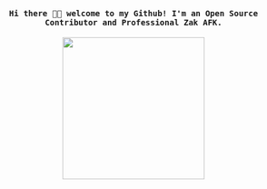 <h4 align="center"><samp> Hi there 👋🏾  welcome to my Github! I'm an Open Source Contributor and Professional Zak AFK.</samp></h4>

<p align="center">
  <img width="250" src="https://i.gifer.com/3lSI.gif">
</p>

<!--
**zakafk/zakafk** is a ✨ _special_ ✨ repository because its `README.md` (this file) appears on your GitHub profile.

Here are some ideas to get you started:

- 🔭 I’m currently working on ...
- 🌱 I’m currently learning ...
- 👯 I’m looking to collaborate on ...
- 🤔 I’m looking for help with ...
- 💬 Ask me about ...
- 📫 How to reach me: ...
- 😄 Pronouns: ...
- ⚡ Fun fact: ...
-->
